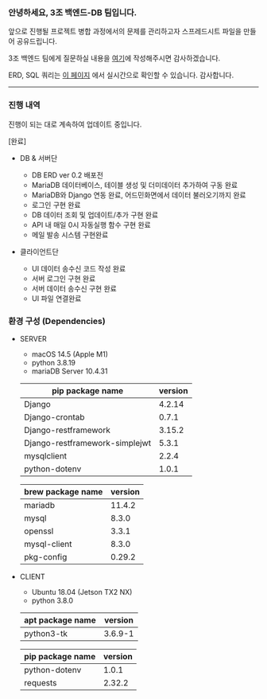 ### 안녕하세요, 3조 백엔드-DB 팀입니다.

앞으로 진행될 프로젝트 병합 과정에서의 문제를 관리하고자 스프레드시트 파일을 만들어 공유드립니다.

3조 백엔드 팀에게 질문하실 내용을 [여기](https://docs.google.com/spreadsheets/d/18vAw3wEnwzzxgxT8H-mUfDs_zQrDpR-gX497ZFPqaRw/edit?gid=833081153#gid=833081153)에 작성해주시면 감사하겠습니다.

ERD, SQL 쿼리는 [이 페이지](https://pretty-icebreaker-f34.notion.site/ERD-ver-0-2-79bc33afd7f24980ba2b1b7ee7db4d1a) 에서 실시간으로 확인할 수 있습니다. 감사합니다.

---

### 진행 내역

진행이 되는 대로 계속하여 업데이트 중입니다.

[완료]

-   DB & 서버단

    -   DB ERD ver 0.2 배포전
    -   MariaDB 데이터베이스, 테이블 생성 및 더미데이터 추가하여 구동 완료
    -   MariaDB와 Django 연동 완료, 어드민화면에서 데이터 불러오기까지 완료
    -   로그인 구현 완료
    -   DB 데이터 조회 및 업데이트/추가 구현 완료
    -   API 내 매일 0시 자동실행 함수 구현 완료
    -   메일 발송 시스템 구현완료

-   클라이언트단
    -   UI 데이터 송수신 코드 작성 완료
    -   서버 로그인 구현 완료
    -   서버 데이터 송수신 구현 완료
    -   UI 파일 연결완료


### 환경 구성 (Dependencies)

-   SERVER

    -   macOS 14.5 (Apple M1)
    -   python 3.8.19
    -   mariaDB Server 10.4.31

    | pip package name               | version |
    | ------------------------------ | ------- |
    | Django                         | 4.2.14  |
    | Django-crontab                 | 0.7.1   |
    | Django-restframework           | 3.15.2  |
    | Django-restframework-simplejwt | 5.3.1   |
    | mysqlclient                    | 2.2.4   |
    | python-dotenv                  | 1.0.1   |

    | brew package name | version |
    | ----------------- | ------- |
    | mariadb           | 11.4.2  |
    | mysql             | 8.3.0   |
    | openssl           | 3.3.1   |
    | mysql-client      | 8.3.0   |
    | pkg-config        | 0.29.2  |

-   CLIENT

    -   Ubuntu 18.04 (Jetson TX2 NX)
    -   python 3.8.0

    | apt package name | version |
    | ---------------- | ------- |
    | python3-tk       | 3.6.9-1 |

    | pip package name | version |
    | ---------------- | ------- |
    | python-dotenv    | 1.0.1   |
    | requests         | 2.32.2  |
